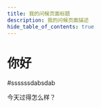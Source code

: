 ```yaml
---
title: 我的问候页面标题
description: 我的问候页面描述
hide_table_of_contents: true
---
```


# 你好
#ssssssdabsdab

今天过得怎么样？
